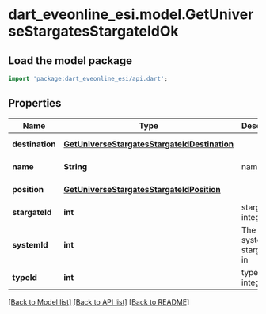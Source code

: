 # dart_eveonline_esi.model.GetUniverseStargatesStargateIdOk

## Load the model package
```dart
import 'package:dart_eveonline_esi/api.dart';
```

## Properties
Name | Type | Description | Notes
------------ | ------------- | ------------- | -------------
**destination** | [**GetUniverseStargatesStargateIdDestination**](GetUniverseStargatesStargateIdDestination.md) |  | [default to null]
**name** | **String** | name string | [default to null]
**position** | [**GetUniverseStargatesStargateIdPosition**](GetUniverseStargatesStargateIdPosition.md) |  | [default to null]
**stargateId** | **int** | stargate_id integer | [default to null]
**systemId** | **int** | The solar system this stargate is in | [default to null]
**typeId** | **int** | type_id integer | [default to null]

[[Back to Model list]](../README.md#documentation-for-models) [[Back to API list]](../README.md#documentation-for-api-endpoints) [[Back to README]](../README.md)


